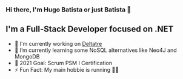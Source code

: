 ### Hi there, I'm Hugo Batista or just Batista 👋

<!-- TODO: Some description -->

## I'm a Full-Stack Developer focused on .NET
- 🔭 I'm currently working on [Deltatre][deltatre-website]
- 🌱 I’m currently learning some NoSQL alternatives like Neo4J and MongoDB
- 🥅 2021 Goal: Scrum PSM I Certification
- ⚡ Fun Fact: My main hobbie is running 🏃💨

<!--### Get in touch via:
 TODO: Social Networks -->

<!-- Language and tools badges -->

<!-- Certifications -->

<br />
<br />

[deltatre-website]: "https://www.deltatre.com/"